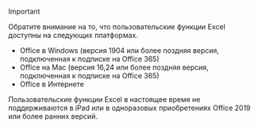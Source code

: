 > [!IMPORTANT]
> Обратите внимание на то, что пользовательские функции Excel доступны на следующих платформах.
> - Office в Windows (версия 1904 или более поздняя версия, подключенная к подписке на Office 365)
> - Office на Mac (версия 16,24 или более поздняя версия, подключенная к подписке на Office 365)
> - Office в Интернете
>
> Пользовательские функции Excel в настоящее время не поддерживаются в iPad или в одноразовых приобретениях Office 2019 или более ранних версий.
